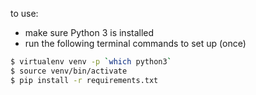 to use: 

* make sure Python 3 is installed 
* run the following terminal commands to set up (once)
```sh
$ virtualenv venv -p `which python3`
$ source venv/bin/activate
$ pip install -r requirements.txt
```
